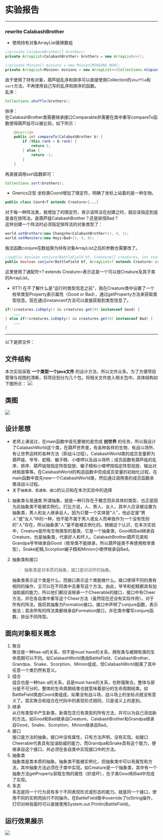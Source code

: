 # 实验报告
---
### rewrite CalabashBrother
- 使用持有对象ArrayList替换数组
``` java
//private CalabashBrother[] brothers;
private ArrayList<CalabashBrother> brothers = new ArrayList<>();

//private Minion[] minions = new Minion[MINIONS_NUM];
private ArrayList<Minion> minions = new ArrayList<>(Collections.nCopies(MINIONS_NUM,new Minion()));
```
由于使用了持有对象，葫芦娃乱序和排序可以直接使用Collection的`shuffle`和`sort`方法，不再使用自己写的乱序和排序的函数。  
乱序：  
```java
Collections.shuffle(brothers);
```
排序：  
在CalabashBrother类需要继承接口Comparable并需要在类中重写compareTo函数使得葫芦娃可以被比较，如下所示：
```java
	@Override
	public int compareTo(CalabashBrother b) {
        if (this.rank > b.rank) {
            return 1;
        } else {
            return -1;
        }
	}
```
再直接调用sort函数即可：
``` java
Collections.sort(brothers);
```
- Gnerics泛型
坐标类Coord增加了限定符<T extends Creature>，明确了坐标上站着的是一种生物。
```java
public class Coord<T extends Creature>{...}
```
对于每一种阵法类，我增加了<T extends Creature>的限定符，表示该阵法在创建之时，就应该指定到底是谁在排阵法。是葫芦娃CalabashBrother？还是妖怪Bad？    
这样创建一个阵法时必须指定排阵法的对象类型了：
```java
world.setBrothers(new Changshe<CalabashBrother>(), 4, 1);
world.setMonsters(new Heyi<Bad>(), 3, 8);
```
施法函数conjure在数组换为持有对象ArrayList之后的参数也需要改了。
```java
//public boolean conjure(BattleField bf, Creature[] creatures, int startRow, int startColumn);
public boolean conjure(BattleField bf, ArrayList<? extends Creature> creatures, int startRow, int startColumn);
```
这里使用了通配符<? extends Creature>表示这是一个可以放Creature及其子类的ArrayList。

- RTTI
在不了解什么是“运行时类型信息之前”，我在Creature类中设置了一个枚举类型Property表示属性（Good or Bad），通过getProperty方法来获取类型信息。现在通过instanceof方法可以直接获取到类型信息了。
```java
if(!creatures.isEmpty() && creatures.get(0) instanceof Good) {
    ...
} else if(!creatures.isEmpty() && creatures.get(0) instanceof Bad) {
    ...
}
```

---
以下是原文件：
## 文件结构
本次实验采取 **一个类型一个java文件** 的设计方法，所以文件众多。为了方便项目管理与视图的清晰，将项目划分为几个包，将相关文件放入相关包中。具体结构如下图所示：
![](File.png)


## 类图
![](Class.png)


## 设计思想
- 老师上课说过，在main函数中首先要做的是完成 **创世界** 的任务，所以我设计了CalabashWorld这个类，在葫芦世界里，有各种各样的生物、有战斗场所、有让世界运转的各种方法（即战斗过程）。CalabashWorld类的成员变量即为葫芦娃、爷爷、蛇精、蝎子精、小喽啰以及战斗场所；成员函数有葫芦娃的乱序、排序、葫芦娃按指定阵型投放、蝎子精和小喽啰按指定阵型投放、输出对峙局面等等。在CalabashWorld的构造函数中完成成员变量的初始化过程，在main函数中首先new一个CalabashWorld类，然后通过调用类的成员函数来推进战斗过程。
- 关于`抽象类、普通类、接口`的认识和在本次实验中的选择
1. 抽象类与普通类
    所谓抽象，就是一种只存在于概念而非具体的类型，也正是因为此抽象类不能被实例化。打比方说，人、男人、女人，其中人应该被设置为抽象类，男人和女人继承自人。因为只要一个实体是“人”，他必定是“男人”或“女人”中的一种，他不能不属于男人或女人而单独作为一个没有性别的“人”存在，所以抽象类“人”是不能被实例化的。根据这个认识，在本次实验中，Creature是所有生物类型的基类，它是一个抽象类，Good和Bad继承自Creature，也是抽象类，代表好人和坏人。CalabashBrother葫芦兄弟和Grandpa爷爷继承自Good（枚举类不能继承，所以葫芦娃类不再使用枚举类型），Snake蛇精,Scorption蝎子精和Minion小喽啰继承自Bad。
2. 抽象类和接口
    > 抽象类是对本质的抽象，接口是对动作的抽象。

    抽象类表示这个类是什么，而接口表示这个类能做什么。接口使得不同的类有相同的操作，又可以在不同类中去重写这个方法。由此，爷爷和蛇精都具有加油助威的能力，所以他们都应该继承一个Cheerable的接口，接口中有Cheer方法，并在各自类中重写这个Cheer方法（虽然现在还没有实际作用）。对于所有的阵法，我将其抽象为Formation接口，接口中声明了conjure函数，表示施法；其余所有的阵法类都继承自Formation接口，并在类中覆写conjure函数，排出不同阵型。

## 面向对象相关概念
1. 聚合  
    聚合是一种has-a的关系，但不是must have的关系，拥有类与被拥有类的生命周期可以不同。如CalabashWorld类由BattleField、CalabashBrother、Grandpa、Snake、Scorption、Minion组成，但CalabashWorld脱离了其中任意一个类仍然有意义。
2. 组合  
    组合也是一种has-a的关系，且是must have的关系，也称强聚合。整体与部分是不可分的，整体的生命周期结束也就意味着部分的生命周期结束。如BattleField类由Coord类组成，如果没有战斗场，战斗场上的坐标点就没有意义了。其实聚合和组合在代码中的表现形式相同，只是语义上的差别。
3. 继承  
    从已有类型中产生新类，新类包含已有类型的所有方法，并可以为自己添加新的方法。如Good和Bad继承自Creature，CalabashBrother和Grandpa继承自Good，Snake、Scorption、Minion继承自Bad。
4. 接口  
    接口是方法的抽象。接口中没有属性，只有方法声明，没有实现。如接口Cheerable代表具有加油助威的能力，而Grandpa和Snake具有这个能力，便继承自这个接口，并必须在各自类中实现接口中的方法。
5. 抽象类  
    抽象类是类本质的抽象。抽象类不能被实例化，但抽象类中可以有属性和方法，其中抽象方法必须在子类中实现。如Creature是一个抽象类，其中有一个抽象方法getProperty获取生物的属性（好或坏），在子类Good和Bad中完成了实现。
6. 多态  
    多态是同一个行为具有多个不同表现形式或形态的能力。就是同一个接口，使用不同的实例而执行不同操作。在BattleField类中override了toString操作，打印对峙局面时可以直接使用System.out.Println(BattleField)。

## 运行效果展示
![](result.png)